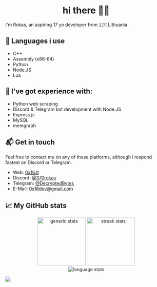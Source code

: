 <h1 align ="center">
  hi there 👋🏻
</h1>

I'm Rokas, an aspiring 17 yo developer from 🇱🇹 Lithuania.

## 📜 Languages i use
- C++
- Assembly (x86-64)
- Python
- Node.JS
- Lua

## 🔧 I've got experience with:
- Python web scraping
- Discord & Telegram bot development with Node.JS
- Express.js
- MySQL
- memgraph

## 📬 Get in touch
Feel free to contact me on any of these platforms, although i respond fastest on Discord or Telegram.
- Web: [0x16.lt][1]
- Discord: [@370rokas][2]
- Telegram: [@DecryptedBytes][3]
- E-Mail: [0x16dev@gmail.com][4]

## 📈 My GitHub stats
<p align="center">
    <img height="150em" src="https://github-readme-stats.vercel.app/api?username=370rokas&theme=nord&show_icons=true" alt="generic stats">
    <img height="150em" src="https://github-readme-streak-stats.herokuapp.com?user=370rokas&&theme=nord&show_icons=true" alt="streak stats"/>
    <br>
    <img src="https://github-readme-stats.vercel.app/api/top-langs/?username=370rokas&theme=nord&show_icons=true" alt="language stats">
</p>

[1]: https://0x16.lt/
[2]: https://discord.com/users/851859069987323904
[3]: https://t.me/DecryptedBytes
[4]: mailto:0x16dev@gmail.com

![](https://hit.yhype.me/github/profile?user_id=58791226)
